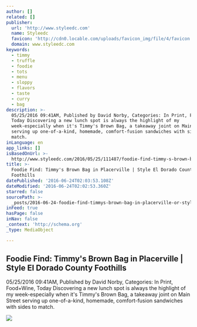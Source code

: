 ```yaml
---
author: []
related: []
publisher:
  url: 'http://www.styleedc.com'
  name: Styleedc
  favicon: 'http://cdn0.locable.com/uploads/favicon_img/file/4/favicon.ico'
  domain: www.styleedc.com
keywords:
  - timmy
  - truffle
  - foodie
  - tots
  - menu
  - sloppy
  - flavors
  - taste
  - curry
  - bag
description: >-
  05/25/2016 09:41AM, Published by David Norby, Categories: In Print, Food+Wine,
  Today Discovering a new lunch spot is always the highlight of my
  week-especially when it's Timmy's Brown Bag, a takeaway joint on Main Street
  serving up one-of-a-kind, homemade, comfort-fusion sandwiches with sides to
  match.
inLanguage: en
app_links: []
isBasedOnUrl: >-
  http://www.styleedc.com/2016/05/25/111487/foodie-find-timmy-s-brown-bag-in-placerville
title: >-
  Foodie Find: Timmy's Brown Bag in Placerville | Style El Dorado County
  Foothills
datePublished: '2016-06-24T02:03:53.108Z'
dateModified: '2016-06-24T02:02:53.360Z'
starred: false
sourcePath: >-
  _posts/2016-06-24-foodie-find-timmys-brown-bag-in-placerville-or-style-el-dor.md
inFeed: true
hasPage: false
inNav: false
_context: 'http://schema.org'
_type: MediaObject

---
```

<article style=""><h1>Foodie Find: Timmy's Brown Bag in Placerville | Style El Dorado County Foothills</h1><p>05/25/2016 09:41AM, Published by David Norby, Categories: In Print, Food+Wine, Today Discovering a new lunch spot is always the highlight of my week-especially when it's Timmy's Brown Bag, a takeaway joint on Main Street serving up one-of-a-kind, homemade, comfort-fusion sandwiches with sides to match.</p><img src="http://locable-assets-production.s3.amazonaws.com/uploads/resource/file/259651/main_image__DSC9756_fhs_ff_cmy.jpg?1466733205" /></article>